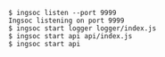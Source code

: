 
    $ ingsoc listen --port 9999
    Ingsoc listening on port 9999
    $ ingsoc start logger logger/index.js
    $ ingsoc start api api/index.js
    $ ingsoc start api
